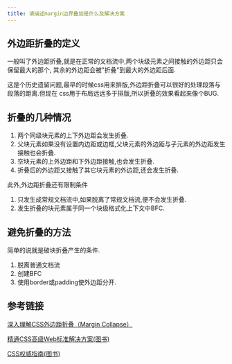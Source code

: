 ```yaml
---
title: 请描述margin边界叠加是什么及解决方案
---
```

## 外边距折叠的定义

一般叫了外边距折叠,就是在正常的文档流中,两个块级元素之间接触的外边距只会保留最大的那个,
其余的外边距会被"折叠"到最大的外边距后面.

这是个历史遗留问题,最早的时候css用来排版,外边距折叠可以很好的处理段落与段落的距离.但现在
css用于布局远远多于排版,所以折叠的效果看起来像个BUG.

## 折叠的几种情况

1. 两个同级块元素的上下外边距会发生折叠.
2. 父块元素如果没有设置内边距或边框,父块元素的外边距与子元素的外边距发生接触也会折叠.
3. 空块元素的上外边距和下外边距接触,也会发生折叠.
4. 折叠后的外边距又接触了其它块元素的外边距,还会发生折叠.

此外,外边距折叠还有限制条件
1. 只发生成常规文档流中,如果脱离了常规文档流,便不会发生折叠.
2. 发生折叠的块元素属于同一个块级格式化上下文中BFC.

## 避免折叠的方法

简单的说就是破块折叠产生的条件.

1. 脱离普通文档流
2. 创建BFC
3. 使用border或padding使外边距分开.

## 参考链接

[深入理解CSS外边距折叠（Margin Collapse）](https://segmentfault.com/a/1190000010346113)

[精通CSS高级Web标准解决方案(图书)]()

[CSS权威指南(图书)]()